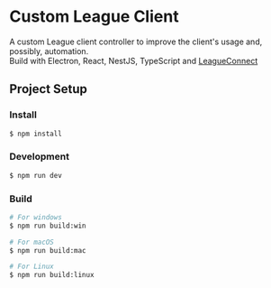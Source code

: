 # Custom League Client
A custom League client controller to improve the client's usage and, possibly, automation.<br>
Build with Electron, React, NestJS, TypeScript and [LeagueConnect](https://github.com/junlarsen/league-connect)

## Project Setup

### Install

```bash
$ npm install
```

### Development

```bash
$ npm run dev
```

### Build

```bash
# For windows
$ npm run build:win

# For macOS
$ npm run build:mac

# For Linux
$ npm run build:linux
```
